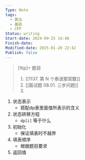 ```yaml
---
Type: Note
tags: 
  - 算法
  - 基础
  - CPP
Status: writing
Start-date: 2024-09-25 14:48
Finish-date: 
Modified-date: 2025-01-20 22:42
Publish: false
---
```

> [!tip]+ 题目
> 1. [[1137. 第 N 个泰波那契数]]
> 2. [[面试题 08.01. 三步问题]]
> 3. 



1. 状态表示
	- 搭配dp表里面值所表示的含义
1. 状态转移方程
	- `dp[i]` 等于什么
2. 初始化
	- 保证填表时不越界
3. 填表顺序
	- 根据题目要求
4. 返回值

